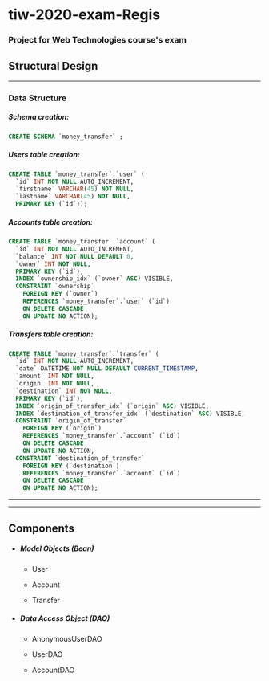 # tiw-2020-exam-Regis

### Project for Web Technologies course's exam

## Structural Design

---

### Data Structure

##### Schema creation:

```sql
CREATE SCHEMA `money_transfer` ;
```

##### Users table creation:

```sql
CREATE TABLE `money_transfer`.`user` (
  `id` INT NOT NULL AUTO_INCREMENT,
  `firstname` VARCHAR(45) NOT NULL,
  `lastname` VARCHAR(45) NOT NULL,
  PRIMARY KEY (`id`));
```

##### Accounts table creation:

```sql
CREATE TABLE `money_transfer`.`account` (
  `id` INT NOT NULL AUTO_INCREMENT,
  `balance` INT NOT NULL DEFAULT 0,
  `owner` INT NOT NULL,
  PRIMARY KEY (`id`),
  INDEX `ownership_idx` (`owner` ASC) VISIBLE,
  CONSTRAINT `ownership`
    FOREIGN KEY (`owner`)
    REFERENCES `money_transfer`.`user` (`id`)
    ON DELETE CASCADE
    ON UPDATE NO ACTION);
```

##### Transfers table creation:

```sql
CREATE TABLE `money_transfer`.`transfer` (
  `id` INT NOT NULL AUTO_INCREMENT,
  `date` DATETIME NOT NULL DEFAULT CURRENT_TIMESTAMP,
  `amount` INT NOT NULL,
  `origin` INT NOT NULL,
  `destination` INT NOT NULL,
  PRIMARY KEY (`id`),
  INDEX `origin_of_transfer_idx` (`origin` ASC) VISIBLE,
  INDEX `destination_of_transfer_idx` (`destination` ASC) VISIBLE,
  CONSTRAINT `origin_of_transfer`
    FOREIGN KEY (`origin`)
    REFERENCES `money_transfer`.`account` (`id`)
    ON DELETE CASCADE
    ON UPDATE NO ACTION,
  CONSTRAINT `destination_of_transfer`
    FOREIGN KEY (`destination`)
    REFERENCES `money_transfer`.`account` (`id`)
    ON DELETE CASCADE
    ON UPDATE NO ACTION);
```

---

---

## Components

- ##### Model Objects (Bean)
  
  - User
  
  - Account
  
  - Transfer

- ##### Data Access Object (DAO)
  
  - AnonymousUserDAO
  
  - UserDAO
  
  - AccountDAO
